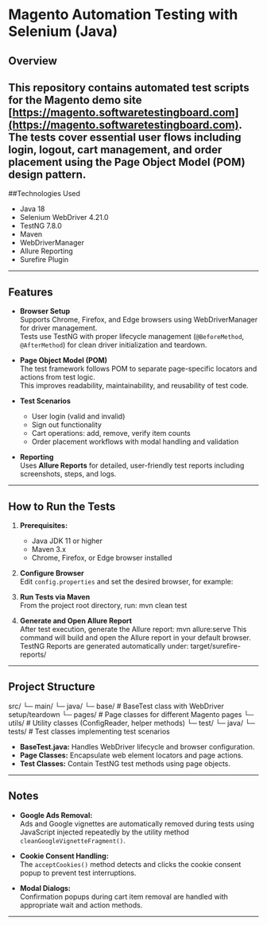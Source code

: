 # Magento Automation Testing with Selenium (Java)

## Overview
This repository contains automated test scripts for the Magento demo site [https://magento.softwaretestingboard.com](https://magento.softwaretestingboard.com).  
The tests cover essential user flows including login, logout, cart management, and order placement using the Page Object Model (POM) design pattern.
---
##Technologies Used

- Java 18
- Selenium WebDriver 4.21.0
- TestNG 7.8.0
- Maven
- WebDriverManager
- Allure Reporting
- Surefire Plugin

---

## Features

- **Browser Setup**  
  Supports Chrome, Firefox, and Edge browsers using WebDriverManager for driver management.  
  Tests use TestNG with proper lifecycle management (`@BeforeMethod`, `@AfterMethod`) for clean driver initialization and teardown.

- **Page Object Model (POM)**  
  The test framework follows POM to separate page-specific locators and actions from test logic.  
  This improves readability, maintainability, and reusability of test code.

- **Test Scenarios**  
  - User login (valid and invalid)  
  - Sign out functionality  
  - Cart operations: add, remove, verify item counts  
  - Order placement workflows with modal handling and validation  

- **Reporting**  
  Uses **Allure Reports** for detailed, user-friendly test reports including screenshots, steps, and logs.

---

## How to Run the Tests

1. **Prerequisites:**  
   - Java JDK 11 or higher  
   - Maven 3.x  
   - Chrome, Firefox, or Edge browser installed

2. **Configure Browser**  
   Edit `config.properties` and set the desired browser, for example:  

3. **Run Tests via Maven**  
From the project root directory, run:  mvn clean test

4. **Generate and Open Allure Report**  
After test execution, generate the Allure report:  mvn allure:serve
This command will build and open the Allure report in your default browser.
TestNG Reports are generated automatically under: target/surefire-reports/

---

## Project Structure

src/
└─ main/
└─ java/
└─ base/ # BaseTest class with WebDriver setup/teardown
└─ pages/ # Page classes for different Magento pages
└─ utils/ # Utility classes (ConfigReader, helper methods)
└─ test/
└─ java/
└─ tests/ # Test classes implementing test scenarios

- **BaseTest.java:** Handles WebDriver lifecycle and browser configuration.  
- **Page Classes:** Encapsulate web element locators and page actions.  
- **Test Classes:** Contain TestNG test methods using page objects.

---

## Notes

- **Google Ads Removal:**  
  Ads and Google vignettes are automatically removed during tests using JavaScript injected repeatedly by the utility method `cleanGoogleVignetteFragment()`.  

- **Cookie Consent Handling:**  
  The `acceptCookies()` method detects and clicks the cookie consent popup to prevent test interruptions.

- **Modal Dialogs:**  
  Confirmation popups during cart item removal are handled with appropriate wait and action methods.

---




